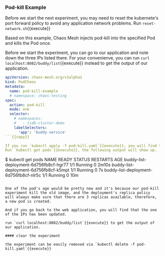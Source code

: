 ### Pod-kill Example
Before we start the next experiment, you may need to reset the kubernete's port forward policy to avoid any application network problems. Run `reset-network.sh`{{execute}}

Based on this example, Chaos Mesh injects pod-kill into the specified Pod and kills the Pod once.

Before we start the experiment, you can go to our application and note down the three IPs listed there.
For your convenienve, you can run `curl localhost:8082/buddy/list`{{execute}} instead to get the output of our application.

```yaml
apiVersion: chaos-mesh.org/v1alpha1
kind: PodChaos
metadata:
  name: pod-kill-example
  # namespace: chaos-testing
spec:
  action: pod-kill
  mode: one
  selector:
    # namespaces:
    #   - tidb-cluster-demo
    labelSelectors:
      'app': 'buddy-service'
```{{copy}}

If you run `kubectl apply -f pod-kill.yaml`{{execute}}, you will find that a pod has been restarted.
Run `kubectl get pods`{{execute}}, the following output will show up.
```
$ kubectl get pods
NAME                                     READY   STATUS    RESTARTS   AGE
buddy-list-deployment-6d756fb8cf-hgr77   1/1     Running   0          2m10s
buddy-list-deployment-6d756fb8cf-k5mpt   1/1     Running   0          7s
buddy-list-deployment-6d756fb8cf-nlr5c   1/1     Running   0          10m
```

One of the pod's age would be pretty new and it's because our pod-kill experiment kill the old image, and the deployment's replica policy will always make sure that there are 3 replicas available, therefore, a new pod is created.

And if you go back to the web application, you will find that the one of the IPs has been updated.

run `curl localhost:8082/buddy/list`{{execute}} to get the output of our application.

#### clear the experiment

the experiment can be easily removed via `kubectl delete -f pod-kill.yaml`{{execute}}